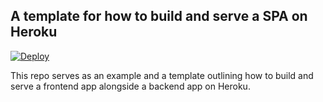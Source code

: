 ## A template for how to build and serve a SPA on Heroku

[![Deploy](https://www.herokucdn.com/deploy/button.svg)](https://heroku.com/deploy?template=https://github.com/karls/spa-with-heroku/tree/main)

This repo serves as an example and a template outlining how
to build and serve a frontend app alongside a backend app
on Heroku.
